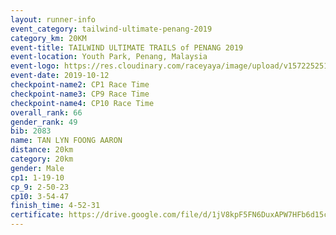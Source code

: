 ```yaml
---
layout: runner-info 
event_category: tailwind-ultimate-penang-2019 
category_km: 20KM 
event-title: TAILWIND ULTIMATE TRAILS of PENANG 2019 
event-location: Youth Park, Penang, Malaysia 
event-logo: https://res.cloudinary.com/raceyaya/image/upload/v1572252513/logo/utop-2019_h9tzys.jpg 
event-date: 2019-10-12 
checkpoint-name2: CP1 Race Time 
checkpoint-name3: CP9 Race Time 
checkpoint-name4: CP10 Race Time 
overall_rank: 66
gender_rank: 49
bib: 2083
name: TAN LYN FOONG AARON
distance: 20km
category: 20km
gender: Male
cp1: 1-19-10
cp_9: 2-50-23
cp10: 3-54-47
finish_time: 4-52-31
certificate: https://drive.google.com/file/d/1jV8kpF5FN6DuxAPW7HFb6d15cwZv9WHv/view?usp=sharing
---
```

